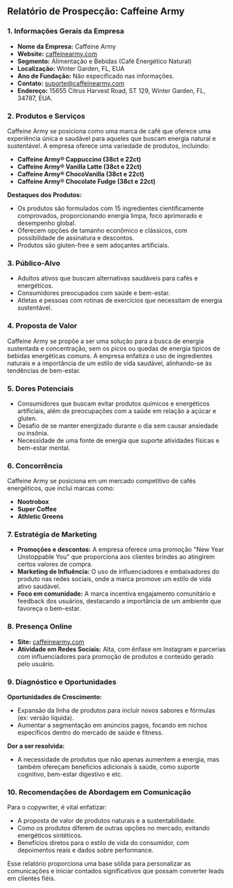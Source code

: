 ## Relatório de Prospecção: Caffeine Army

### 1. Informações Gerais da Empresa
- **Nome da Empresa:** Caffeine Army
- **Website:** [caffeinearmy.com](http://www.caffeinearmy.com)
- **Segmento:** Alimentação e Bebidas (Café Energético Natural)
- **Localização:** Winter Garden, FL, EUA
- **Ano de Fundação:** Não especificado nas informações. 
- **Contato:** suporte@caffeinearmy.com
- **Endereço:** 15655 Citrus Harvest Road, ST 129, Winter Garden, FL, 34787, EUA.

### 2. Produtos e Serviços
Caffeine Army se posiciona como uma marca de café que oferece uma experiência única e saudável para aqueles que buscam energia natural e sustentável. A empresa oferece uma variedade de produtos, incluindo:

- **Caffeine Army® Cappuccino (38ct e 22ct)**
- **Caffeine Army® Vanilla Latte (38ct e 22ct)**
- **Caffeine Army® ChocoVanilla (38ct e 22ct)**
- **Caffeine Army® Chocolate Fudge (38ct e 22ct)**

**Destaques dos Produtos:**
- Os produtos são formulados com 15 ingredientes cientificamente comprovados, proporcionando energia limpa, foco aprimorado e desempenho global.
- Oferecem opções de tamanho econômico e clássicos, com possibilidade de assinatura e descontos. 
- Produtos são gluten-free e sem adoçantes artificiais.

### 3. Público-Alvo
- Adultos ativos que buscam alternativas saudáveis para cafés e energéticos.
- Consumidores preocupados com saúde e bem-estar.
- Atletas e pessoas com rotinas de exercícios que necessitam de energia sustentável.

### 4. Proposta de Valor
Caffeine Army se propõe a ser uma solução para a busca de energia sustentada e concentração, sem os picos ou quedas de energia típicos de bebidas energéticas comuns. A empresa enfatiza o uso de ingredientes naturais e a importância de um estilo de vida saudável, alinhando-se às tendências de bem-estar.

### 5. Dores Potenciais
- Consumidores que buscam evitar produtos químicos e energéticos artificiais, além de preocupações com a saúde em relação a açúcar e gluten.
- Desafio de se manter energizado durante o dia sem causar ansiedade ou insônia.
- Necessidade de uma fonte de energia que suporte atividades físicas e bem-estar mental.

### 6. Concorrência
Caffeine Army se posiciona em um mercado competitivo de cafés energéticos, que inclui marcas como:
- **Nootrobox**
- **Super Coffee**
- **Athletic Greens**

### 7. Estratégia de Marketing
- **Promoções e descontos:** A empresa oferece uma promoção "New Year Unstoppable You" que proporciona aos clientes brindes ao atingirem certos valores de compra.
- **Marketing de Influência:** O uso de influenciadores e embaixadores do produto nas redes sociais, onde a marca promove um estilo de vida ativo saudável.
- **Foco em comunidade:** A marca incentiva engajamento comunitário e feedback dos usuários, destacando a importância de um ambiente que favoreça o bem-estar.

### 8. Presença Online
- **Site:** [caffeinearmy.com](http://www.caffeinearmy.com)
- **Atividade em Redes Sociais:** Alta, com ênfase em Instagram e parcerias com influenciadores para promoção de produtos e conteúdo gerado pelo usuário.

### 9. Diagnóstico e Oportunidades
**Oportunidades de Crescimento:**
- Expansão da linha de produtos para incluir novos sabores e fórmulas (ex: versão líquida).
- Aumentar a segmentação em anúncios pagos, focando em nichos específicos dentro do mercado de saúde e fitness.

**Dor a ser resolvida:**
- A necessidade de produtos que não apenas aumentem a energia, mas também ofereçam benefícios adicionais à saúde, como suporte cognitivo, bem-estar digestivo e etc.

### 10. Recomendações de Abordagem em Comunicação
Para o copywriter, é vital enfatizar:
- A proposta de valor de produtos naturais e a sustentabilidade.
- Como os produtos diferem de outras opções no mercado, evitando energéticos sintéticos.
- Benefícios diretos para o estilo de vida do consumidor, com depoimentos reais e dados sobre performance.

Esse relatório proporciona uma base sólida para personalizar as comunicações e iniciar contados significativos que possam converter leads em clientes fiéis.